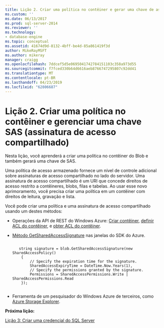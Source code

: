 ```yaml
---
title: Lição 2. Criar uma política no contêiner e gerar uma chave de assinatura de acesso compartilhado (SAS) | Microsoft Docs
ms.custom: ''
ms.date: 06/13/2017
ms.prod: sql-server-2014
ms.reviewer: ''
ms.technology:
- database-engine
ms.topic: conceptual
ms.assetid: 41674d9d-8132-4bff-be4d-85a861419f3d
author: MikeRayMSFT
ms.author: mikeray
manager: craigg
ms.openlocfilehash: 7ddcef5d5e0695041742784151103c358a973d55
ms.sourcegitcommit: f7fced330b64d6616aeb8766747295807c92dd41
ms.translationtype: MT
ms.contentlocale: pt-BR
ms.lasthandoff: 04/23/2019
ms.locfileid: "62806687"
---
```

# <a name="lesson-2-create-a-policy-on-container-and-generate-a-shared-access-signature-sas-key"></a>Lição 2. Criar uma política no contêiner e gerenciar uma chave SAS (assinatura de acesso compartilhado)
  Nesta lição, você aprenderá a criar uma política no contêiner do Blob e também gerará uma chave de SAS.  
  
 Uma política de acesso armazenado fornece um nível de controle adicional sobre assinaturas de acesso compartilhado no lado do servidor. Uma assinatura de acesso compartilhado é um URI que concede direitos de acesso restrito a contêineres, blobs, filas e tabelas. Ao usar esse novo aprimoramento, você precisa criar uma política em um contêiner com direitos de leitura, gravação e lista.  
  
 Você pode criar uma política e uma assinatura de acesso compartilhado usando um destes métodos:  
  
-   Operações da API de REST do Windows Azure: [Criar contêiner](https://msdn.microsoft.com/library/azure/dd179468.aspx), [definir ACL do contêiner](https://msdn.microsoft.com/library/azure/dd179391.aspx), e [obter ACL do contêiner](https://msdn.microsoft.com/library/azure/dd179469.aspx).  
  
-   [Método GetSharedAccessSignature](https://msdn.microsoft.com/library/azure/microsoft.windowsazure.storageclient.cloudblobcontainer.getsharedaccesssignature.aspx) nas janelas do SDK do Azure.  
  
    ```  
  
       string signature = blob.GetSharedAccessSignature(new SharedAccessPolicy()   
        {   
            // Specify the expiration time for the signature.   
            SharedAccessExpiryTime = DateTime.Now.Years(1),   
            // Specify the permissions granted by the signature.    
            Permissions = SharedAccessPermissions.Write | SharedAccessPermissions.Read   
        });  
  
    ```  
  
-   Ferramenta de um pesquisador do Windows Azure de terceiros, como [Azure Storage Explorer](http://azurestorageexplorer.codeplex.com/).  
  
 **Próxima lição:**  
  
 [Lição 3: Criar uma credencial do SQL Server](../relational-databases/lesson-2-create-a-sql-server-credential-using-a-shared-access-signature.md)  
  
  
